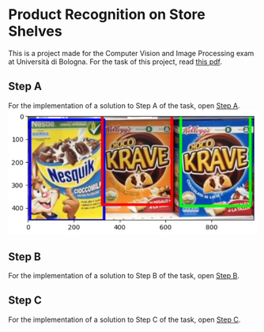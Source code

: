 # Product Recognition on Store Shelves
This is a project made for the Computer Vision and Image Processing exam at Università di Bologna.
For the task of this project, read [this pdf](product-recognition-on-store-shelves.pdf).

## Step A
For the implementation of a solution to Step A of the task, open [Step A](<Step A Giri Matteo.ipynb>).
![Step A Example](examples/stepA_example.JPG)
## Step B
For the implementation of a solution to Step B of the task, open [Step B](<Step B Giri Matteo.ipynb>).
## Step C
For the implementation of a solution to Step C of the task, open [Step C](<Step C Giri Matteo.ipynb>).
